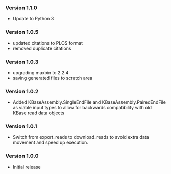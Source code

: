 ### Version 1.1.0
- Update to Python 3

### Version 1.0.5
- updated citations to PLOS format
- removed duplicate citations

### Version 1.0.3
- upgrading maxbin to 2.2.4
- saving generated files to scratch area

### Version 1.0.2
- Added KBaseAssembly.SingleEndFile and KBaseAssembly.PairedEndFile as viable input types to allow for backwards compatibility with old KBase read data objects

### Version 1.0.1
- Switch from export_reads to download_reads to avoid extra data movement and speed up execution.

### Version 1.0.0
- Initial release
